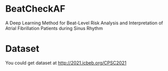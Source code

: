 # BeatCheckAF
A Deep Learning Method for Beat-Level Risk Analysis and Interpretation of Atrial Fibrillation Patients during Sinus Rhythm

# Dataset
You could get dataset at http://2021.icbeb.org/CPSC2021
